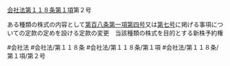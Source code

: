 [会社法第１１８条第１項](会社法＿＿＿＿第１１８条第１項)第２号

ある種類の株式の内容として[第百八条第一項第四号](会社法＿＿＿＿第１０８条第１項第４号)又は[第七号](会社法＿＿＿＿第１１８条第１項第７号)に掲げる事項についての定款の定めを設ける定款の変更　当該種類の株式を目的とする新株予約権


#会社法
#会社法/第１１８条
#会社法/第１１８条/第１項
#会社法/第１１８条/第１項/第２号
